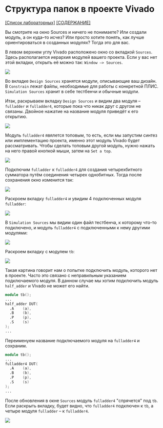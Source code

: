 # Структура папок в проекте Vivado

[\[Список лабораторных\]](../../Labs/README.md) [\[СОДЕРЖАНИЕ\]](../../README.md)

Вы смотрите на окно Sources и ничего не понимаете? Или создали модуль, а он куда–то исчез? Или просто хотите понять, как лучше ориентироваться в созданных модулях? Тогда это для вас.

В левом верхнем углу Vivado расположено окно со вкладкой `Sources`. Здесь располагается иерархия модулей вашего проекта. Если у вас нет этой вкладки, открыть её можно так: `Window –> Sources`.

![](../../../technical/Labs/Pic/folder_structure_1.png)

Во вкладке `Design Sources` хранятся модули, описывающие ваш дизайн. В `Constrain` лежат файлы, необходимые для работы с конкретной ПЛИС. `Simulation Sources` хранит в себе тестбенчи и обычные модули. 

Итак, раскрываем вкладку `Design Sources` и видим два модуля – `fulladder` и `fulladder4`, которые пока что никак друг с другом не связаны. Двойное нажатие на название модуля приведёт к его открытию. 

![](../../../technical/Labs/Pic/folder_structure_2.png)

Модуль `fulladder4` явялется топовым, то есть, если мы запустим синтез или имплементацию проекта, именно этот модуль Vivado будет рассматривать. Чтобы сделать топовым другой модуль, нужно нажать на него правой кнопкой мыши, затем на `Set a top`.

![](../../../technical/Labs/Pic/folder_structure_3.png)

Подключим `fulladder` к `fulladder4` для создания четырехбитного сумматора путём соединения четырех однобитных. Тогда после сохранения окно изменится так:

![](../../../technical/Labs/Pic/folder_structure_4.png)

Раскроем вкладку `fulladder4` и увидим 4 подключенных модуля `fulladder`: 

![](../../../technical/Labs/Pic/folder_structure_5.png)

В `Simulation Sources` мы видим один файл тестбенча, к которому что-то подключено, и модуль `fulladder4` с подключенными к нему другими модулями:

![](../../../technical/Labs/Pic/folder_structure_6.png)

Раскроем вкладку с модулем `tb`:

![](../../../technical/Labs/Pic/folder_structure_7.png)

Такая картина говорит нам о попытке подключить модуль, которого нет в проекте. Часто это связано с неправильным указанием подключаемого модуля. В данном случае мы хотим подключить модуль `half_adder` и Vivado не может его найти. 

```Verilog
module tb();
...
half_adder DUT(
  .A    (a),
  .B    (b),
  .P    (p),
  .S    (s)
);
...
```
Переименуем название подключаемого модуля на `fulladder4` и сохраним. 

```Verilog
module tb();
...
fulladder4 DUT(
  .A    (a),
  .B    (b),
  .P    (p),
  .S    (s)
);
...
```
После обновления в окне `Sources` модуль `fulladder4` "спрячется" под `tb`. Если раскрыть вкладку, будет видно, что `fulladder4` подключен к `tb`, а четыре модуля `fulladder` – к `fulladder4`.

![](../../../technical/Labs/Pic/folder_structure_8.png)